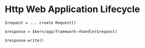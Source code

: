 # Http Web Application Lifecycle

    $request = ... create Request()
    
    $response = $kern/app/framework->handle($request)
    
    $response-write()
    
